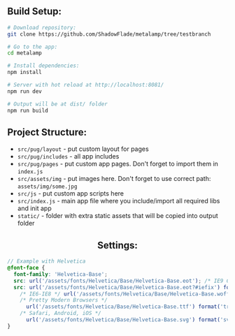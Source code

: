 ## Build Setup:

```bash
# Download repository:
git clone https://github.com/ShadowFlade/metalamp/tree/testbranch

# Go to the app:
cd metalamp

# Install dependencies:
npm install

# Server with hot reload at http://localhost:8081/
npm run dev

# Output will be at dist/ folder
npm run build
```

## Project Structure:

- `src/pug/layout` - put custom layout for pages
- `src/pug/includes` - all app includes
- `src/pug/pages` - put custom app pages. Don't forget to import them in `index.js`
- `src/assets/img` - put images here. Don't forget to use correct path: `assets/img/some.jpg`
- `src/js` - put custom app scripts here
- `src/index.js` - main app file where you include/import all required libs and init app
- `static/` - folder with extra static assets that will be copied into output folder

<div align="center">
  <h2>Settings:</h2>
</div>

```scss
// Example with Helvetica
@font-face {
  font-family: 'Helvetica-Base';
  src: url('/assets/fonts/Helvetica/Base/Helvetica-Base.eot'); /* IE9 Compat Modes */
  src: url('/assets/fonts/Helvetica/Base/Helvetica-Base.eot?#iefix') format('embedded-opentype'),
    /* IE6-IE8 */ url('/assets/fonts/Helvetica/Base/Helvetica-Base.woff') format('woff'),
    /* Pretty Modern Browsers */
      url('/assets/fonts/Helvetica/Base/Helvetica-Base.ttf') format('truetype'),
    /* Safari, Android, iOS */
      url('/assets/fonts/Helvetica/Base/Helvetica-Base.svg') format('svg'); /* Legacy iOS */
}
```
